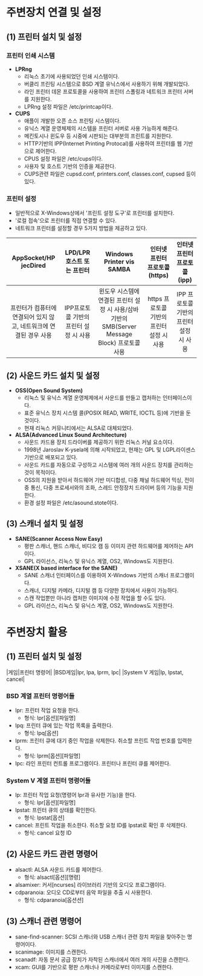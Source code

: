# 주변장치 연결 및 설정
## (1) 프린터 설치 및 설정
### 프린터 인쇄 시스템
- **LPRng**
  - 리눅스 초기에 사용되었던 인쇄 시스템이다.
  - 버클리 프린팅 시스템으로 BSD 계열 유닉스에서 사용하기 위해 개발되었다.
  - 라인 프린터 데몬 프로토콜을 사용하여 프린터 스폴링과 네트워크 프린터 서버를 지원한다.
  - LPRng 설정 파일은 /etc/printcap이다.
- **CUPS**
  - 애플이 개발한 오픈 소스 프린팅 시스템이다.
  - 유닉스 계열 운영체제의 시스템을 프린터 서버로 사용 가능하게 해준다.
  - 메킨토시나 윈도우 등 시중에 시판되는 대부분의 프린트를 지원한다.
  - HTTP기반의 IPP(Internet Printing Protocal)를 사용하여 프린터를 웹 기반으로 제어한다.
  - CPUS 설정 파일은 /etc/cups이다.
  - 사용자 및 호스트 기반의 인증을 제공한다.
  - CUPS관련 파일은 cupsd.conf, printers.conf, classes.conf, cupsed 등이 있다.
### 프린터 설정
- 일반적으로 X-Windows상에서 '프린트 설정 도구'로 프린터를 설치한다.
- '로컬 접속'으로 프린터를 직접 연결할 수 있다.
- 네트워크 프린터를 설정할 경우 5가지 방법을 제공하고 있다.

|AppSocket/HP jecDired|LPD/LPR호스트 또는 프린터|Windows Printer vis SAMBA|인터넷 프린터 프로토콜(https)|인터넷 프린터 프로토콜(ipp)|
|:--:|:--:|:--:|:--:|:--:|
|프린터가 컴퓨터에 연결되어 있지 않고, 네트워크에 연결된 경우 사용|IPP프로토콜 기반의 프린터 설정 시 사용|윈도우 시스템에 연결된 프린터 설정 시 사용/삼바 기반의 SMB(Server Message Block) 프로토콜 사용|https 프로토콜 기반의 프린터 설정 시 사용|IPP 프로토콜 기반의 프린터 설정 시 사용|

## (2) 사운드 카드 설치 및 설정
- **OSS(Open Sound System)**
  - 리눅스 및 유닉스 계열 운영체제에서 사운드를 만들고 캡처하는 인터페이스이다.
  - 표준 유닉스 장치 시스템 콜(POSIX READ, WRITE, IOCTL 등)에 기반을 둔 것이다.
  - 현재 리눅스 커뮤니티에서는 ALSA로 대체되었다.
- **ALSA(Advanced Linux Sound Architecture)**
  - 사운드 카드용 장치 드라이버를 제공하기 위한 리눅스 커널 요소이다.
  - 1998년 Jaroslav K-ysela에 의해 시작되었고, 현재는 GPL 및 LGPL라이센스 기반으로 배포되고 있다.
  - 사운드 카드를 자동으로 구성하고 시스템에 여러 개의 사운드 장치를 관리하는 것이 목적이다.
  - OSS의 지원을 받아서 하드웨어 기반 미디합성, 다중 채널 하드웨어 믹싱, 전이중 통신, 다중 프로세서와의 조화, 스레드 안정장치 드라이버 등의 기능을 지원한다.
  - 환경 설정 파일은 /etc/asound.stote이다.

## (3) 스캐너 설치 및 설정
- **SANE(Scanner Access Now Easy)**
  - 평판 스캐너, 핸드 스캐너, 비디오 캠 등 이미지 관련 하드웨어를 제어하는 API이다.
  - GPL 라이선스, 리눅스 및 유닉스 계열, OS2, Windows도 지원한다.
- **XSANE(X based interface for the SANE)**
  - SANE 스캐너 인터페이스를 이용하여 X-Windows 기반의 스캐너 프로그램이다.
  - 스캐너, 디지털 카메라, 디지털 캠 등 다양한 장치에서 사용이 가능하다.
  - 스캔 작업뿐만 아니라 캡처한 이미지에 수정 작업을 할 수도 있다.
  - GPL 라이선스, 리눅스 및 유닉스 계열, OS2, Windows도 지원한다.

# 주변장치 활용
## (1) 프린터 설치 및 설정
|게임|프린터 명령어|
|BSD게임|lpr, lpa, lprm, lpc|
|System V 게임|lp, lpstat, cancel|
### BSD 계열 프린터 명령어들
- lpr: 프린터 작업 요청을 한다.
  - 형식: lpr[옵션][파일명]
- lpq: 프린터 큐에 있는 작업 목록을 출력한다.
  - 형식: lpq[옵션]
- lprm: 프린터 큐에 대기 중인 작업을 삭제한다. 취소할 프린트 작업 번호를 입력한다.
  - 형식: lprm[옵션][파일명]
- lpc: 라인 프린터 컨트롤 프로그램이다. 프린터나 프린터 큐를 제어한다.
### System V 계열 프린터 명령어들
- lp: 프린터 작업 요청(명령어 lpr과 유사한 기능)을 한다.
  - 형식: lpr[옵션][파일명]
- lpstat: 프린터 큐의 상태를 확인한다.
  - 형식: lpstat[옵션]
- cancel: 프린트 작업을 취소한다. 취소할 요청 ID를 lpstat로 확인 후 삭제한다.
  - 형식: cancel 요청 ID

## (2) 사운드 카드 관련 명령어
- alsactl: ALSA  사운드 카드를 제어한다.
  - 형식: alsactl[옵션][명령]
- alsamixer: 커서[ncurses] 라이브러리 기반의 오디오 프로그램이다.
- cdparanoia: 오디오 CD로부터 음악 파일을 추출 시 사용한다.
  - 형식: cdparanoia[옵션션]

## (3) 스캐너 관련 명령어
- sane-find-scanner: SCSI 스캐너와 USB 스캐너 관련 장치 파일을 찾아주는 명령어이다.
- scanimage: 이미지를 스캔한다.
- scanadf: 자동 문서 공급 장치가 자착된 스캐너에서 여러 개의 사진을 스캔한다.
- xcam: GUI를 기반으로 평판 스캐너나 카메라로부터 이미지를 스캔한다.